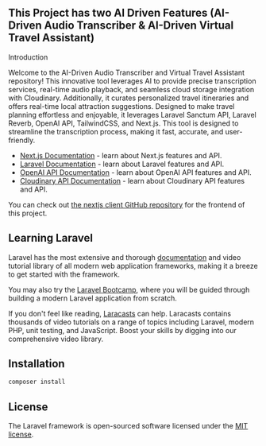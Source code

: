 ## This Project has two AI Driven Features (AI-Driven Audio Transcriber & AI-Driven Virtual Travel Assistant)

Introduction

Welcome to the AI-Driven Audio Transcriber and Virtual Travel Assistant repository! This innovative tool leverages AI to provide precise transcription services, real-time audio playback, and seamless cloud storage integration with Cloudinary. Additionally, it curates personalized travel itineraries and offers real-time local attraction suggestions. Designed to make travel planning effortless and enjoyable, it leverages Laravel Sanctum API, Laravel Reverb, OpenAI API, TailwindCSS, and Next.js. This tool is designed to streamline the transcription process, making it fast, accurate, and user-friendly.

-   [Next.js Documentation](https://nextjs.org/docs) - learn about Next.js features and API.
-   [Laravel Documentation](https://laravel.com/docs) - learn about Laravel features and API.
-   [OpenAI API Documentation](https://beta.openai.com/docs/) - learn about OpenAI API features and API.
-   [Cloudinary API Documentation](https://cloudinary.com/documentation) - learn about Cloudinary API features and API.

You can check out [the nextjs client GitHub repository](https://github.com/oladejihenry/ai-assistant-client) for the frontend of this project.

## Learning Laravel

Laravel has the most extensive and thorough [documentation](https://laravel.com/docs) and video tutorial library of all modern web application frameworks, making it a breeze to get started with the framework.

You may also try the [Laravel Bootcamp](https://bootcamp.laravel.com), where you will be guided through building a modern Laravel application from scratch.

If you don't feel like reading, [Laracasts](https://laracasts.com) can help. Laracasts contains thousands of video tutorials on a range of topics including Laravel, modern PHP, unit testing, and JavaScript. Boost your skills by digging into our comprehensive video library.

## Installation

```bash
composer install
```

## License

The Laravel framework is open-sourced software licensed under the [MIT license](https://opensource.org/licenses/MIT).
